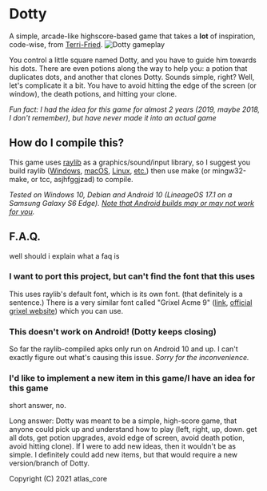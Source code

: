 # Dotty
A simple, arcade-like highscore-based game that takes a **lot** of inspiration, code-wise, from [Terri-Fried](https://github.com/PolyMarsDev/Terri-Fried/).
![Dotty gameplay](https://raw.githubusercontent.com/AtlasC0R3/dotty/main/gameplay.gif)

You control a little square named Dotty, and you have to guide him towards his dots. 
There are even potions along the way to help you: a potion that duplicates dots, and another that clones Dotty.
Sounds simple, right? Well, let's complicate it a bit.
You have to avoid hitting the edge of the screen (or window), the death potions, and hitting your clone.

*Fun fact: I had the idea for this game for almost 2 years (2019, maybe 2018, I don't remember), but have never made it into an actual game*

## How do I compile this?
This game uses [raylib](https://www.raylib.com/) as a graphics/sound/input library, so I suggest you build raylib 
([Windows](https://github.com/raysan5/raylib/wiki/Working-on-Windows), [macOS](https://github.com/raysan5/raylib/wiki/Working-on-macOS), [Linux](https://github.com/raysan5/raylib/wiki/Working-on-GNU-Linux), [etc.](https://github.com/raysan5/raylib/wiki))
then use make (or mingw32-make, or tcc, asjhfggjzad) to compile.

*Tested on Windows 10, Debian and Android 10 (LineageOS 17.1 on a Samsung Galaxy S6 Edge). [Note that Android builds may or may not work for you](https://github.com/AtlasC0R3/dotty#this-doesnt-work-on-android-dotty-keeps-closing).*

## F.A.Q.
well should i explain what a faq is

### I want to port this project, but can't find the font that this uses
This uses raylib's default font, which is its own font. (that definitely is a sentence.) There is a very similar font called "Grixel Acme 9" ([link](https://www.dafont.com/grixel-acme-9.font), [official grixel website](https://www.grixel.gr/)) which you can use.

### This doesn't work on Android! (Dotty keeps closing)
So far the raylib-compiled apks only run on Android 10 and up. I can't exactly figure out what's causing this issue. *Sorry for the inconvenience.*

### I'd like to implement a new item in this game/I have an idea for this game
short answer, no.

Long answer: Dotty was meant to be a simple, high-score game, that anyone could pick up and understand how to play 
(left, right, up, down. get all dots, get potion upgrades, avoid edge of screen, avoid death potion, avoid hitting clone). If I were to add new ideas, then it wouldn't be as simple.
I definitely could add new items, but that would require a new version/branch of Dotty.



Copyright (C) 2021 atlas_core
